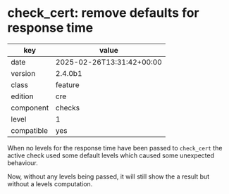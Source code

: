 [//]: # (werk v2)
# check_cert: remove defaults for response time

key        | value
---------- | ---
date       | 2025-02-26T13:31:42+00:00
version    | 2.4.0b1
class      | feature
edition    | cre
component  | checks
level      | 1
compatible | yes

When no levels for the response time have been passed
to `check_cert` the active check used some default levels which
caused some unexpected behaviour.

Now, without any levels being passed, it will still show the a result but
without a levels computation.

